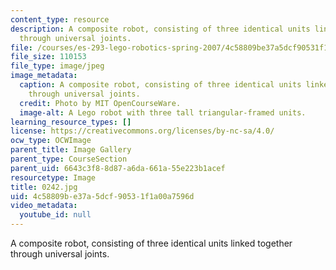 ```yaml
---
content_type: resource
description: A composite robot, consisting of three identical units linked together
  through universal joints.
file: /courses/es-293-lego-robotics-spring-2007/4c58809be37a5dcf90531f1a00a7596d_0242.jpg
file_size: 110153
file_type: image/jpeg
image_metadata:
  caption: A composite robot, consisting of three identical units linked together
    through universal joints.
  credit: Photo by MIT OpenCourseWare.
  image-alt: A Lego robot with three tall triangular-framed units.
learning_resource_types: []
license: https://creativecommons.org/licenses/by-nc-sa/4.0/
ocw_type: OCWImage
parent_title: Image Gallery
parent_type: CourseSection
parent_uid: 6643c3f8-8d87-a6da-661a-55e223b1acef
resourcetype: Image
title: 0242.jpg
uid: 4c58809b-e37a-5dcf-9053-1f1a00a7596d
video_metadata:
  youtube_id: null
---
```

A composite robot, consisting of three identical units linked together through universal joints.